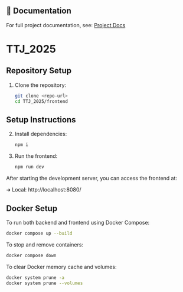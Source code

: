 

## 📄 Documentation

For full project documentation, see: [Project Docs](https://docs.google.com/document/d/1voDWtOC-vWqSAmjqzOxv-83WxojZyhrVTPsLfnfVrT8/edit?usp=sharing)

# TTJ_2025

## Repository Setup

1. Clone the repository:
	```bash
	git clone <repo-url>
	cd TTJ_2025/frontend
	```

## Setup Instructions

2. Install dependencies:
	```bash
	npm i
	```

3. Run the frontend:
	```bash
	npm run dev
	```

After starting the development server, you can access the frontend at:

  ➜  Local:   http://localhost:8080/

## Docker Setup

To run both backend and frontend using Docker Compose:

```bash
docker compose up --build
```

To stop and remove containers:

```bash
docker compose down
```

To clear Docker memory cache and volumes:

```bash
docker system prune -a
docker system prune --volumes
```
